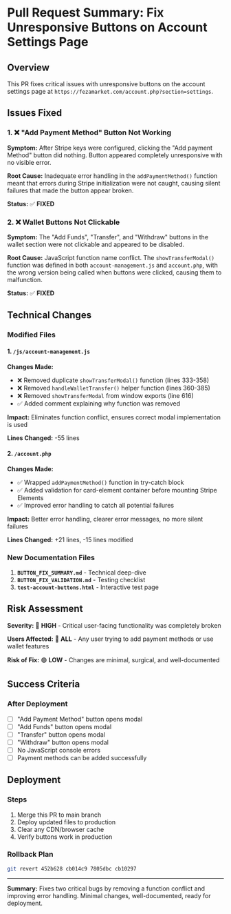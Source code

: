 # Pull Request Summary: Fix Unresponsive Buttons on Account Settings Page

## Overview
This PR fixes critical issues with unresponsive buttons on the account settings page at `https://fezamarket.com/account.php?section=settings`.

## Issues Fixed

### 1. ❌ "Add Payment Method" Button Not Working
**Symptom:** After Stripe keys were configured, clicking the "Add payment Method" button did nothing. Button appeared completely unresponsive with no visible error.

**Root Cause:** Inadequate error handling in the `addPaymentMethod()` function meant that errors during Stripe initialization were not caught, causing silent failures that made the button appear broken.

**Status:** ✅ **FIXED**

### 2. ❌ Wallet Buttons Not Clickable  
**Symptom:** The "Add Funds", "Transfer", and "Withdraw" buttons in the wallet section were not clickable and appeared to be disabled.

**Root Cause:** JavaScript function name conflict. The `showTransferModal()` function was defined in both `account-management.js` and `account.php`, with the wrong version being called when buttons were clicked, causing them to malfunction.

**Status:** ✅ **FIXED**

## Technical Changes

### Modified Files

#### 1. `/js/account-management.js`
**Changes Made:**
- ❌ Removed duplicate `showTransferModal()` function (lines 333-358)
- ❌ Removed `handleWalletTransfer()` helper function (lines 360-385)
- ❌ Removed `showTransferModal` from window exports (line 616)
- ✅ Added comment explaining why function was removed

**Impact:** Eliminates function conflict, ensures correct modal implementation is used

**Lines Changed:** -55 lines

#### 2. `/account.php`
**Changes Made:**
- ✅ Wrapped `addPaymentMethod()` function in try-catch block
- ✅ Added validation for card-element container before mounting Stripe Elements
- ✅ Improved error handling to catch all potential failures

**Impact:** Better error handling, clearer error messages, no more silent failures

**Lines Changed:** +21 lines, -15 lines modified

### New Documentation Files

1. **`BUTTON_FIX_SUMMARY.md`** - Technical deep-dive
2. **`BUTTON_FIX_VALIDATION.md`** - Testing checklist
3. **`test-account-buttons.html`** - Interactive test page

## Risk Assessment

**Severity:** 🔴 **HIGH** - Critical user-facing functionality was completely broken

**Users Affected:** 🔴 **ALL** - Any user trying to add payment methods or use wallet features

**Risk of Fix:** 🟢 **LOW** - Changes are minimal, surgical, and well-documented

## Success Criteria

### After Deployment
- [ ] "Add Payment Method" button opens modal
- [ ] "Add Funds" button opens modal
- [ ] "Transfer" button opens modal
- [ ] "Withdraw" button opens modal
- [ ] No JavaScript console errors
- [ ] Payment methods can be added successfully

## Deployment

### Steps
1. Merge this PR to main branch
2. Deploy updated files to production
3. Clear any CDN/browser cache
4. Verify buttons work in production

### Rollback Plan
```bash
git revert 452b628 cb014c9 7805dbc cb10297
```

---

**Summary:** Fixes two critical bugs by removing a function conflict and improving error handling. Minimal changes, well-documented, ready for deployment.
